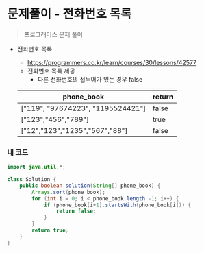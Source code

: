 # 문제풀이 - 전화번호 목록
> 프로그래머스 문제 풀이

* 전화번호 목록
  * https://programmers.co.kr/learn/courses/30/lessons/42577
  * 전화번호 목록 제공
    * 다른 전화번호의 접두어가 있는 경우 false

  | phone_book | return |
  |------|---------|
  |["119", "97674223", "1195524421"]| false|
  |["123","456","789"]| true|
  |["12","123","1235","567","88"]| false|

### 내 코드
```java
import java.util.*;

class Solution {
    public boolean solution(String[] phone_book) {
        Arrays.sort(phone_book);
        for (int i = 0; i < phone_book.length -1; i++) {
            if (phone_book[i+1].startsWith(phone_book[i])) {
                return false;
            }
        }
        return true;
    }
}
```